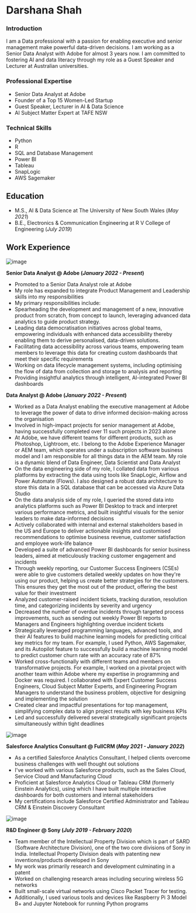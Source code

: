 # Darshana Shah

### Introduction
I am a Data professional with a passion for enabling executive and senior management make powerful data-driven decisions. I am working as a Senior Data Analyst with Adobe for almost 3 years now. I am committed to fostering AI and data literacy through my role as a Guest Speaker and Lecturer at Australian universities. 

### Professional Expertise
- Senior Data Analyst at Adobe
- Founder of a Top 15 Women-Led Startup
- Guest Speaker, Lecturer in AI & Data Science
- AI Subject Matter Expert at TAFE NSW

### Technical Skills
- Python
- R
- SQL and Database Management
- Power BI
- Tableau
- SnapLogic
- AWS Sagemaker

## Education
- M.S., AI & Data Science at The University of New South Wales (_May 2021_)
- B.E., Electronics & Communication Engineering at R V College of Engineering (_July 2019_)

## Work Experience

![image](https://github.com/ds1425/darshana_shah/assets/151712711/49066e2a-b9ae-4398-a938-1e28dac373e9)

**Senior Data Analyst @ Adobe (_January 2022 - Present_)**
- Promoted to a Senior Data Analyst role at Adobe
- My role has expanded to integrate Product Management and Leadership skills into my responsibilities
- My primary responsibilities include:
-   Spearheading the development and management of a new, innovative product from scratch, from concept to launch, leveraging advanced data analytics to guide product strategy.
-   Leading data democratisation initiatives across global teams, empowering individuals with enhanced data accessibility thereby enabling them to derive personalised, data-driven solutions.
-   Facilitating data accessibility across various teams, empowering team members to leverage this data for creating custom dashboards that meet their specific requirements
- Working on data lifecycle management systems, including optimising the flow of data from collection and storage to analysis and reporting
- Providing insightful analytics through intelligent, AI-integrated Power BI dashboards


**Data Analyst @ Adobe (_January 2022 - Present_)**
- Worked as a Data Analyst enabling the executive management at Adobe to leverage the power of data to drive informed decision-making across the organisation
- Involved in high-impact projects for senior management at Adobe, having successfully completed over 11 such projects in 2023 alone
- At Adobe, we have different teams for different products, such as Photoshop, Lightroom, etc. I belong to the Adobe Experience Manager or AEM team, which operates under a subscription software business model and I am responsible for all things data in the AEM team. My role is a dynamic blend of Data Engineer, Data Scientist and Data Analyst
- On the data engineering side of my role, I collated data from various platforms by extracting the data using tools like SnapLogic, Airflow and Power Automate (Flows). I also designed a robust data architecture to store this data in a SQL database that can be accessed via Azure Data Studio 
- On the data analysis side of my role, I queried the stored data into analytics platforms such as Power BI Desktop to track and interpret various performance metrics, and built insightful visuals for the senior leaders to make data-informed decisions
- Actively collaborated with internal and external stakeholders based in the US and Europe to deliver actionable insights and customised recommendations to optimise business revenue, customer satisfaction and employee work-life balance
- Developed a suite of advanced Power BI dashboards for senior business leaders, aimed at meticulously tracking customer engagement and incidents
- Through weekly reporting, our Customer Success Engineers (CSEs) were able to give customers detailed weekly updates on how they're using our product, helping us create better strategies for the customers. This ensures they get the most out of the product, offering the best value for their investment 
- Analyzed customer-raised incident tickets, tracking duration, resolution time, and categorizing incidents by severity and urgency
- Decreased the number of overdue incidents through targeted process improvements, such as sending out weekly Power BI reports to Managers and Engineers highlighting overdue incident tickets
- Strategically leveraged programming languages, advanced tools, and their AI features to build machine learning models for predicting critical key metrics for my team. For example, I used Python, AWS Sagemaker, and its Autopilot feature to successfully build a machine learning model to predict customer churn rate with an accuracy rate of 87%
- Worked cross-functionally with different teams and members on transformative projects. For example, I worked on a pivotal project with another team within Adobe where my expertise in programming and Docker was required. I collaborated with Expert Customer Success Engineers, Cloud Subject Matter Experts, and Engineering Program Managers to understand the business problem, objective for designing and implementing the solution
- Created clear and impactful presentations for top management, simplifying complex data to align project results with key business KPIs
- Led and successfully delivered several strategically significant projects simultaneously within tight deadlines

  


![image](https://github.com/ds1425/darshana_shah/assets/151712711/d5e4b08a-23cc-42a2-9c7f-74fa50ebe5a2)


**Salesforce Analytics Consultant @ FullCRM (_May 2021 - January 2022_)**
- As a certified Salesforce Analytics Consultant, I helped clients overcome business challenges with well thought out solutions
- I've worked with various Salesforce products, such as the Sales Cloud, Service Cloud and Manufacturing Cloud
- Proficient at Salesforce Analytics Cloud or Tableau CRM (formerly Einstein Analytics), using which I have built multiple interactive dashboards for both customers and internal stakeholders
- My certifications include Salesforce Certified Administrator and Tableau CRM & Einstein Discovery Consultant




![image](https://github.com/ds1425/darshana_shah/assets/151712711/6ce86a83-79e5-4773-b056-de78fab09825)


**R&D Engineer @ Sony (_July 2019 - February 2020_)**
- Team member of the Intellectual Property Division which is part of SARD (Software Architecture Division), one of the two core divisions of Sony in India. Intellectual Property Division deals with patenting new inventions/products developed in Sony
- My work was primarily research and development culminating in a patent
- Worked on challenging research areas including securing wireless 5G networks
- Built small-scale virtual networks using Cisco Packet Tracer for testing.
- Additionally, I used various tools and devices like Raspberry Pi 3 Model B+ and Jupyter Notebook for running Python programs


